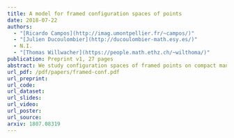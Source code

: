 ```yaml
---
title: A model for framed configuration spaces of points
date: 2018-07-22
authors:
  - "[Ricardo Campos](http://imag.umontpellier.fr/~campos/)"
  - "[Julien Ducoulombier](http://ducoulombier-math.esy.es/)"
  - N.I.
  - "[Thomas Willwacher](https://people.math.ethz.ch/~wilthoma/)"
publication: Preprint v1, 27 pages
abstract: We study configuration spaces of framed points on compact manifolds. Such configuration spaces admit natural actions of the framed little discs operads, that play an important role in the study of embedding spaces of manifolds and in factorization homology. We construct real combinatorial models for these operadic modules, for compact smooth manifolds without boundary.
url_pdf: /pdf/papers/framed-conf.pdf
url_preprint:
url_code:
url_dataset:
url_slides:
url_video:
url_poster:
url_source:
arxiv: 1807.08319
---
```

